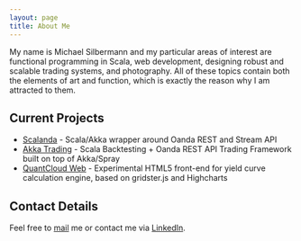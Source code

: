 ```yaml
---
layout: page
title: About Me
---
```


My name is Michael Silbermann and my particular areas of interest are functional programming in Scala, web development, designing robust and scalable trading systems, and photography. All of these topics contain both the elements of art and function, which is exactly the reason why I am attracted to them.

## Current Projects

* [Scalanda](https://github.com/msilb/scalanda) - Scala/Akka wrapper around Oanda REST and Stream API
* [Akka Trading](https://github.com/msilb/akka-trading) - Scala Backtesting + Oanda REST API Trading Framework built on top of Akka/Spray
* [QuantCloud Web](https://github.com/msilb/quantcloud-web) - Experimental HTML5 front-end for yield curve calculation engine, based on gridster.js and Highcharts

## Contact Details

Feel free to [mail](mailto:me@msilb.com) me or contact me via [LinkedIn](https://ch.linkedin.com/in/msilbermann).